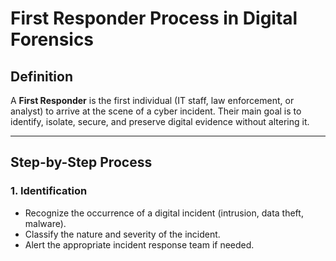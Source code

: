# First Responder Process in Digital Forensics

## Definition
A **First Responder** is the first individual (IT staff, law enforcement, or analyst) to arrive at the scene of a cyber incident. Their main goal is to identify, isolate, secure, and preserve digital evidence without altering it.

---
## Step-by-Step Process

### 1. Identification
- Recognize the occurrence of a digital incident (intrusion, data theft, malware).
- Classify the nature and severity of the incident.
- Alert the appropriate incident response team if needed.
